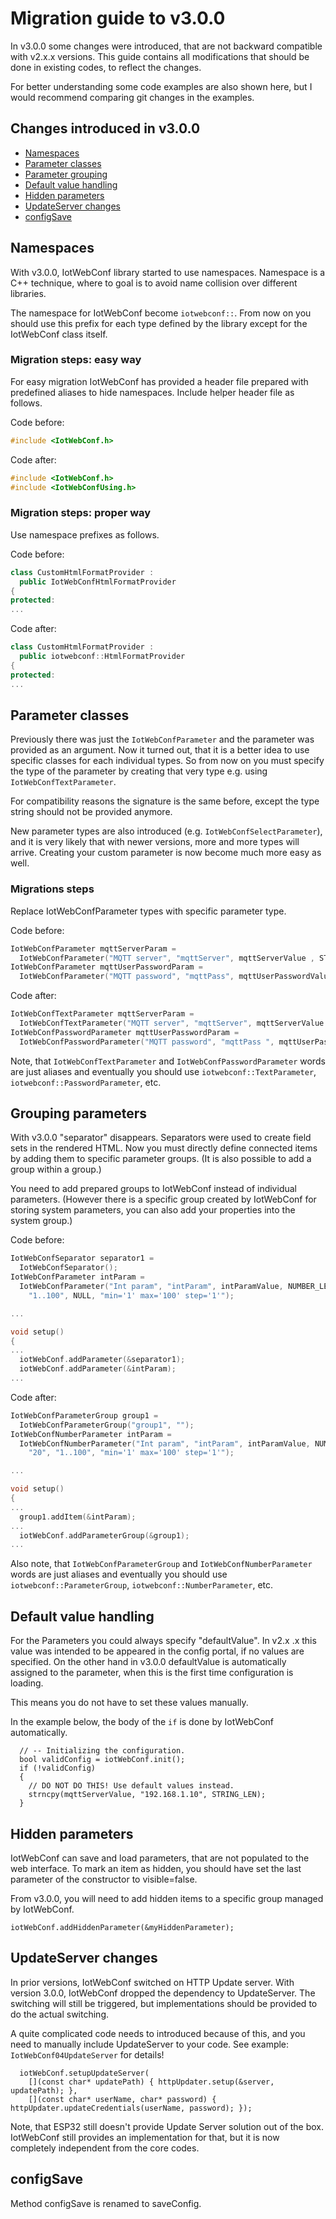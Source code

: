 # Migration guide to v3.0.0

In v3.0.0 some changes were introduced, that are not backward
compatible with v2.x.x versions.
This guide contains all modifications that should be done in existing
codes, to reflect the changes.

For better understanding some code examples are also shown here, but
I would recommend comparing git changes in the examples. 

## Changes introduced in v3.0.0

  - [Namespaces](#namespaces)
  - [Parameter classes](#parameter-classes)
  - [Parameter grouping](#grouping-parameters)
  - [Default value handling](#default-value-handling)
  - [Hidden parameters](#hidden-parameters)
  - [UpdateServer changes](#updateserver-changes)
  - [configSave](#configsave)
  
## Namespaces

With v3.0.0, IotWebConf library started to use namespaces. Namespace
is a C++ technique, where to goal is to avoid name collision over
different libraries.

The namespace for IotWebConf become ```iotwebconf::```. From now on
you should use this prefix for each type defined by the library
except for the IotWebConf class itself.

### Migration steps: easy way
For easy migration IotWebConf has provided a header file prepared
with predefined aliases to hide namespaces.
Include helper header file as follows.

Code before:
```C++
#include <IotWebConf.h>
```

Code after:
```C++
#include <IotWebConf.h>
#include <IotWebConfUsing.h>
```

### Migration steps: proper way
Use namespace prefixes as follows.

Code before:
```C++
class CustomHtmlFormatProvider :
  public IotWebConfHtmlFormatProvider
{
protected:
...
```

Code after:
```C++
class CustomHtmlFormatProvider :
  public iotwebconf::HtmlFormatProvider
{
protected:
...
```

## Parameter classes

Previously there was just the ```IotWebConfParameter``` and the
parameter was provided as an argument. Now it turned out, that 
it is a better idea to use specific classes for each individual
 types. So from now on you must specify the
 type of
the parameter by creating that very type e.g. using 
```IotWebConfTextParameter```.
 
For compatibility reasons the signature is the same before, except
the type string should not be provided anymore.

New parameter types are also introduced (e.g.
 ```IotWebConfSelectParameter```),
and it is very likely that with newer versions, more and more types will
 arrive.
Creating your custom parameter is now become much more easy as well.

### Migrations steps
Replace IotWebConfParameter types with specific parameter type.

Code before:
```C++
IotWebConfParameter mqttServerParam =
  IotWebConfParameter("MQTT server", "mqttServer", mqttServerValue , STRING_LEN);
IotWebConfParameter mqttUserPasswordParam =
  IotWebConfParameter("MQTT password", "mqttPass", mqttUserPasswordValue , STRING_LEN, "password");
```

Code after:
```C++
IotWebConfTextParameter mqttServerParam =
  IotWebConfTextParameter("MQTT server", "mqttServer", mqttServerValue , STRING_LEN);
IotWebConfPasswordParameter mqttUserPasswordParam =
  IotWebConfPasswordParameter("MQTT password", "mqttPass ", mqttUserPasswordValue, STRING_LEN);
```

Note, that ```IotWebConfTextParameter``` and
```IotWebConfPasswordParameter``` words are just aliases and eventually you
should use ```iotwebconf::TextParameter```,
```iotwebconf::PasswordParameter```, etc.


## Grouping parameters

With v3.0.0 "separator" disappears. Separators were used to create
field sets in the rendered HTML. Now you must directly define connected
items by adding them to specific parameter groups.
(It is also possible to add a group within a group.)
 
You need to add prepared groups to IotWebConf instead of individual
parameters. (However there is a specific group created by IotWebConf for
storing system parameters, you can also add your
properties into the system group.)

Code before:
```C++
IotWebConfSeparator separator1 =
  IotWebConfSeparator();
IotWebConfParameter intParam =
  IotWebConfParameter("Int param", "intParam", intParamValue, NUMBER_LEN, "number",
    "1..100", NULL, "min='1' max='100' step='1'");

...

void setup() 
{
...
  iotWebConf.addParameter(&separator1);
  iotWebConf.addParameter(&intParam);
...
```

Code after:
```C++
IotWebConfParameterGroup group1 =
  IotWebConfParameterGroup("group1", "");
IotWebConfNumberParameter intParam =
  IotWebConfNumberParameter("Int param", "intParam", intParamValue, NUMBER_LEN,
    "20", "1..100", "min='1' max='100' step='1'");

...

void setup() 
{
...
  group1.addItem(&intParam);
...
  iotWebConf.addParameterGroup(&group1);
...
```

Also note, that ```IotWebConfParameterGroup``` and
```IotWebConfNumberParameter``` words are just aliases and eventually you
should use ```iotwebconf::ParameterGroup```,
```iotwebconf::NumberParameter```, etc.

## Default value handling

For the Parameters you could always specify "defaultValue". In v2.x
.x this value was intended to be appeared in the config portal, if no
values are specified. On the other hand in v3.0.0 defaultValue is
automatically assigned to the parameter, when this is the first
time configuration is loading.

This means you do not have to set these values manually.

In the example below, the body of the ```if``` is done by IotWebConf
automatically.
```
  // -- Initializing the configuration.
  bool validConfig = iotWebConf.init();
  if (!validConfig)
  {
    // DO NOT DO THIS! Use default values instead.
    strncpy(mqttServerValue, "192.168.1.10", STRING_LEN);
  }
```

## Hidden parameters

IotWebConf can save and load parameters, that are not populated to the
web interface. To mark an item as hidden, you should have set the last
parameter of the constructor to visible=false.

From v3.0.0, you will need to add hidden items to a specific group managed
by IotWebConf.
```
iotWebConf.addHiddenParameter(&myHiddenParameter);
```

## UpdateServer changes

In prior versions, IotWebConf switched on HTTP Update server. With
version 3.0.0, IotWebConf dropped the dependency to UpdateServer. The
switching will still be triggered, but implementations should be provided
to do the actual switching.

A quite complicated code needs to introduced because of this, and you
need to manually include UpdateServer to your code. See example:
 ```IotWebConf04UpdateServer``` for details!
 
```
  iotWebConf.setupUpdateServer(
    [](const char* updatePath) { httpUpdater.setup(&server, updatePath); },
    [](const char* userName, char* password) { httpUpdater.updateCredentials(userName, password); });
```

Note, that ESP32 still doesn't provide Update Server solution out of the
box. IotWebConf still provides an implementation for that, but it is now
completely independent from the core codes.

## configSave
Method configSave is renamed to saveConfig.
